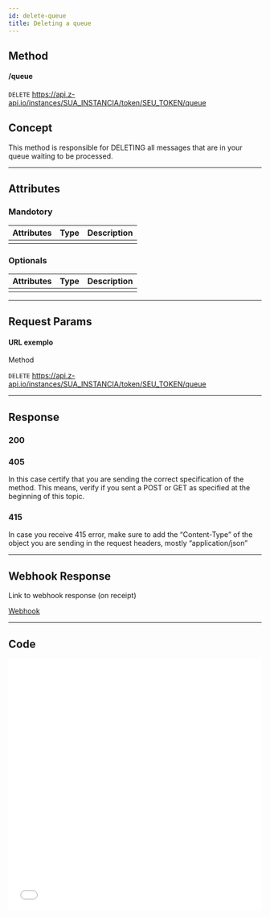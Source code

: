 ```yaml
---
id: delete-queue
title: Deleting a queue 
---
```


## Method 

#### /queue

`DELETE` https://api.z-api.io/instances/SUA_INSTANCIA/token/SEU_TOKEN/queue

## Concept

This method is responsible for DELETING all messages that are in your queue waiting to be processed.

---

## Attributes

### Mandotory

| Attributes| Type | Description  |
| :-------- | :--: | :-------- |
|           |      |           |

### Optionals 

| Attributes | Type | Description |
| :-------- | :--: | :-------- |
|           |      |           |

---

## Request Params

#### URL exemplo

Method 

`DELETE` https://api.z-api.io/instances/SUA_INSTANCIA/token/SEU_TOKEN/queue

---

## Response

### 200

### 405

In this case certify that you are sending the correct specification of the method. This means, verify if you sent a POST or GET as specified at the beginning of this topic.

### 415

In case you receive 415 error, make sure to add the “Content-Type” of the object you are sending in the request headers, mostly “application/json”

---

## Webhook Response

Link to webhook response (on receipt)

[Webhook](../webhooks/on-message-received#response)

---

## Code

<iframe src="//api.apiembed.com/?source=https://raw.githubusercontent.com/Z-API/z-api-docs/main/json-examples/delete-queue.json&targets=all" frameborder="0" scrolling="no" width="100%" height="500px" seamless></iframe>
